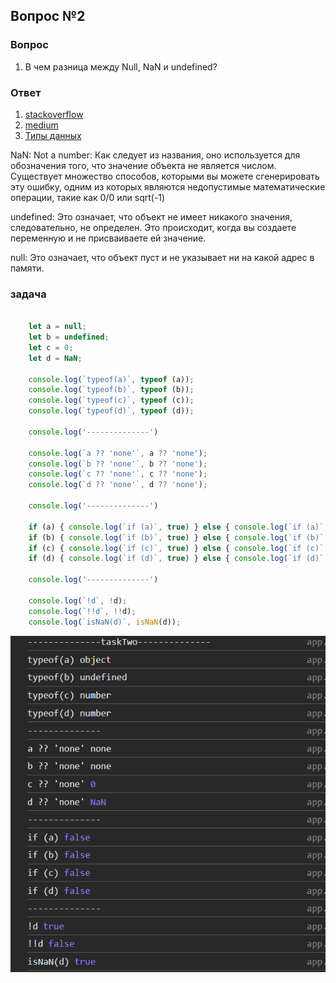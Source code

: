 ## Вопрос №2

### Вопрос

1) В чем разница между Null, NaN и undefined?

### Ответ

1) [stackoverflow](https://stackoverflow.com/questions/50320711/what-is-the-difference-between-null-nan-and-undefined-in-javascript)
1) [medium](https://medium.com/@stheodorejohn/null-nan-and-undefined-understanding-absence-and-invalidity-in-javascript-5ebd3fa918ee)
1) [Типы данных](https://learn.javascript.ru/types)

NaN: Not a number: Как следует из названия, оно используется для обозначения того, что значение объекта не является числом. Существует множество способов, которыми вы можете сгенерировать эту ошибку, одним из которых являются недопустимые математические операции, такие как 0/0 или sqrt(-1)

undefined: Это означает, что объект не имеет никакого значения, следовательно, не определен. Это происходит, когда вы создаете переменную и не присваиваете ей значение.

null: Это означает, что объект пуст и не указывает ни на какой адрес в памяти.

### задача

```javascript

    let a = null;
    let b = undefined;
    let c = 0;
    let d = NaN;

    console.log(`typeof(a)`, typeof (a));
    console.log(`typeof(b)`, typeof (b));
    console.log(`typeof(c)`, typeof (c));
    console.log(`typeof(d)`, typeof (d));
    
    console.log('--------------')

    console.log(`a ?? 'none'`, a ?? 'none');
    console.log(`b ?? 'none'`, b ?? 'none');
    console.log(`c ?? 'none'`, c ?? 'none');
    console.log(`d ?? 'none'`, d ?? 'none');

    console.log('--------------')

    if (a) { console.log(`if (a)`, true) } else { console.log(`if (a)`, false) }
    if (b) { console.log(`if (b)`, true) } else { console.log(`if (b)`, false) }
    if (c) { console.log(`if (c)`, true) } else { console.log(`if (c)`, false) }
    if (d) { console.log(`if (d)`, true) } else { console.log(`if (d)`, false) }

    console.log('--------------')

    console.log(`!d`, !d);
    console.log(`!!d`, !!d);
    console.log(`isNaN(d)`, isNaN(d));

```

![alt text](image-1.png)
